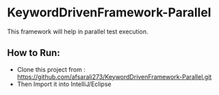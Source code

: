 # KeywordDrivenFramework-Parallel
This framework will help in parallel test execution.

## How to Run:

  * Clone this project from : https://github.com/afsarali273/KeywordDrivenFramework-Parallel.git
  * Then Import it into IntelliJ/Eclipse
